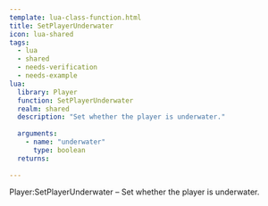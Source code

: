 ```yaml
---
template: lua-class-function.html
title: SetPlayerUnderwater
icon: lua-shared
tags:
  - lua
  - shared
  - needs-verification
  - needs-example
lua:
  library: Player
  function: SetPlayerUnderwater
  realm: shared
  description: "Set whether the player is underwater."
  
  arguments:
    - name: "underwater"
      type: boolean
  returns:
    
---
```


<div class="lua__search__keywords">
Player:SetPlayerUnderwater &#x2013; Set whether the player is underwater.
</div>
